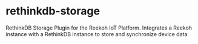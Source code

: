 # rethinkdb-storage
RethinkDB Storage Plugin for the Reekoh IoT Platform. Integrates a Reekoh instance with a RethinkDB instance to store and synchronize device data.
